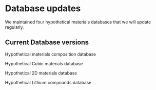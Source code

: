 # Database updates

We maintained four hypothetical materials databases that we will update regularly. 

## Current Database versions

Hypothetical materials composition database

Hypothetical Cubic materials database

Hypothetical 2D materials database

Hypothetical Lithium compounds database

